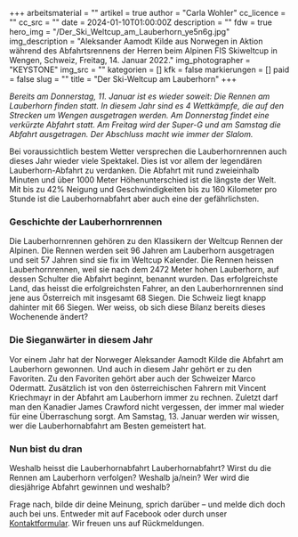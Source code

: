 +++
arbeitsmaterial = ""
artikel = true
author = "Carla Wohler"
cc_licence = ""
cc_src = ""
date = 2024-01-10T01:00:00Z
description = ""
fdw = true
hero_img = "/Der_Ski_Weltcup_am_Lauberhorn_ye5n6g.jpg"
img_description = "Aleksander Aamodt Kilde aus Norwegen in Aktion während des Abfahrtsrennens der Herren beim Alpinen FIS Skiweltcup in Wengen, Schweiz, Freitag, 14. Januar 2022."
img_photographer = "KEYSTONE"
img_src = ""
kategorien = []
kfk = false
markierungen = []
paid = false
slug = ""
title = "Der Ski-Weltcup am Lauberhorn"
+++

_Bereits am Donnerstag, 11. Januar ist es wieder soweit: Die Rennen am Lauberhorn finden statt. In diesem Jahr sind es 4 Wettkämpfe, die auf den Strecken um Wengen ausgetragen werden. Am Donnerstag findet eine verkürzte Abfahrt statt. Am Freitag wird der Super-G und am Samstag die Abfahrt ausgetragen. Der Abschluss macht wie immer der Slalom._

Bei voraussichtlich bestem Wetter versprechen die Lauberhornrennen auch dieses Jahr wieder viele Spektakel. Dies ist vor allem der legendären Lauberhorn-Abfahrt zu verdanken. Die Abfahrt mit rund zweieinhalb Minuten und über 1000 Meter Höhenunterschied ist die längste der Welt. Mit bis zu 42% Neigung und Geschwindigkeiten bis zu 160 Kilometer pro Stunde ist die Lauberhornabfahrt aber auch eine der gefährlichsten.

### Geschichte der Lauberhornrennen

Die Lauberhornrennen gehören zu den Klassikern der Weltcup Rennen der Alpinen. Die Rennen werden seit 96 Jahren am Lauberhorn ausgetragen und seit 57 Jahren sind sie fix im Weltcup Kalender. Die Rennen heissen Lauberhornrennen, weil sie nach dem 2472 Meter hohen Lauberhorn, auf dessen Schulter die Abfahrt beginnt, benannt wurden.
Das erfolgreichste Land, das heisst die erfolgreichsten Fahrer, an den Lauberhornrennen sind jene aus Österreich mit insgesamt 68 Siegen. Die Schweiz liegt knapp dahinter mit 66 Siegen. Wer weiss, ob sich diese Bilanz bereits dieses Wochenende ändert?

### Die Sieganwärter in diesem Jahr

Vor einem Jahr hat der Norweger Aleksander Aamodt Kilde die Abfahrt am Lauberhorn gewonnen. Und auch in diesem Jahr gehört er zu den Favoriten. Zu den Favoriten gehört aber auch der Schweizer Marco Odermatt. Zusätzlich ist von den österreichischen Fahrern mit Vincent Kriechmayr in der Abfahrt am Lauberhorn immer zu rechnen. Zuletzt darf man den Kanadier James Crawford nicht vergessen, der immer mal wieder für eine Überraschung sorgt. Am Samstag, 13. Januar werden wir wissen, wer die Lauberhornabfahrt am Besten gemeistert hat.

### Nun bist du dran

Weshalb heisst die Lauberhornabfahrt Lauberhornabfahrt?
Wirst du die Rennen am Lauberhorn verfolgen? Weshalb ja/nein?
Wer wird die diesjährige Abfahrt gewinnen und weshalb?

Frage nach, bilde dir deine Meinung, sprich darüber – und melde dich doch auch bei uns. Entweder mit auf Facebook oder durch unser [Kontaktformular](https://www.chinderzytig.ch/kontakt/). Wir freuen uns auf Rückmeldungen.
